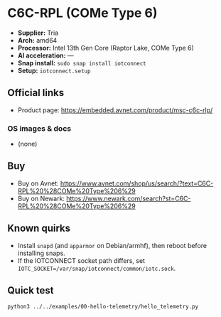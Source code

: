 # C6C-RPL (COMe Type 6)

- **Supplier:** Tria
- **Arch:** amd64
- **Processor:** Intel 13th Gen Core (Raptor Lake, COMe Type 6)
- **AI acceleration:** —
- **Snap install:** `sudo snap install iotconnect`
- **Setup:** `iotconnect.setup`

## Official links
- Product page: https://embedded.avnet.com/product/msc-c6c-rlp/

### OS images & docs
- (none)

## Buy
- Buy on Avnet: https://www.avnet.com/shop/us/search/?text=C6C-RPL%20%28COMe%20Type%206%29
- Buy on Newark: https://www.newark.com/search?st=C6C-RPL%20%28COMe%20Type%206%29

## Known quirks
- Install `snapd` (and `apparmor` on Debian/armhf), then reboot before installing snaps.
- If the IOTCONNECT socket path differs, set `IOTC_SOCKET=/var/snap/iotconnect/common/iotc.sock`.

## Quick test
```bash
python3 ../../examples/00-hello-telemetry/hello_telemetry.py
```
